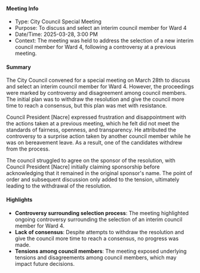 #### Meeting Info
* Type: City Council Special Meeting
* Purpose: To discuss and select an interim council member for Ward 4
* Date/Time: 2025-03-28, 3:00 PM
* Context: The meeting was held to address the selection of a new interim council member for Ward 4, following a controversy at a previous meeting.

#### Summary

The City Council convened for a special meeting on March 28th to discuss and select an interim council member for Ward 4. However, the proceedings were marked by controversy and disagreement among council members. The initial plan was to withdraw the resolution and give the council more time to reach a consensus, but this plan was met with resistance.

Council President [Nacre] expressed frustration and disappointment with the actions taken at a previous meeting, which he felt did not meet the standards of fairness, openness, and transparency. He attributed the controversy to a surprise action taken by another council member while he was on bereavement leave. As a result, one of the candidates withdrew from the process.

The council struggled to agree on the sponsor of the resolution, with Council President [Nacre] initially claiming sponsorship before acknowledging that it remained in the original sponsor's name. The point of order and subsequent discussion only added to the tension, ultimately leading to the withdrawal of the resolution.

#### Highlights

* **Controversy surrounding selection process**: The meeting highlighted ongoing controversy surrounding the selection of an interim council member for Ward 4.
* **Lack of consensus**: Despite attempts to withdraw the resolution and give the council more time to reach a consensus, no progress was made.
* **Tensions among council members**: The meeting exposed underlying tensions and disagreements among council members, which may impact future decisions.

